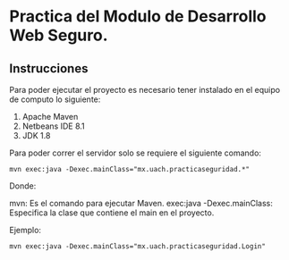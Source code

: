 # Practica del Modulo de Desarrollo Web Seguro.

## Instrucciones

Para poder ejecutar el proyecto es necesario tener instalado en el equipo de computo lo siguiente:

1. Apache Maven
2. Netbeans IDE 8.1
3. JDK 1.8

Para poder correr el servidor solo se requiere el siguiente comando:

`mvn exec:java -Dexec.mainClass="mx.uach.practicaseguridad.*"`

Donde:

mvn: Es el comando para ejecutar Maven.
exec:java -Dexec.mainClass: Especifica la clase que contiene el main en el proyecto.

Ejemplo:

`mvn exec:java -Dexec.mainClass="mx.uach.practicaseguridad.Login"`
